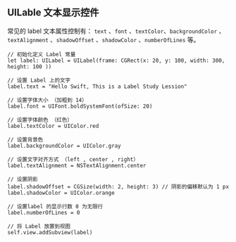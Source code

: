## UILable 文本显示控件

常见的 label 文本属性控制有： `text` 、`font` 、`textColor`、`backgroundColor` 、`textAlignment` 、`shadowOffset` 、`shadowColor` 、`numberOfLines` 等。
```
// 初始化定义 Label 常量
let label: UILabel = UILabel(frame: CGRect(x: 20, y: 100, width: 300, height: 100 ))

// 设置 Label 上的文字
label.text = "Hello Swift, This is a Label Study Lession"

// 设置字体大小 （加粗到 14）
label.font = UIFont.boldSystemFont(ofSize: 20)

// 设置字体颜色 （红色）
label.textColor = UIColor.red

// 设置背景色
label.backgroundColor = UIColor.gray

// 设置文字对齐方式 （left , center , right）
label.textAlignment = NSTextAlignment.center

// 设置阴影
label.shadowOffset = CGSize(width: 2, height: 3) // 阴影的偏移默认为 1 px
label.shadowColor = UIColor.orange

// 设置label 的显示行数 0 为无限行
label.numberOfLines = 0

// 将 Label 放置到视图
self.view.addSubview(label)

```





